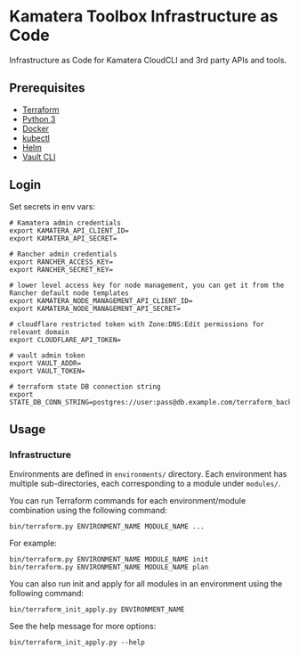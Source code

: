 # Kamatera Toolbox Infrastructure as Code

Infrastructure as Code for Kamatera CloudCLI and 3rd party APIs and tools.

## Prerequisites

* [Terraform](https://www.terraform.io/downloads.html)
* [Python 3](https://www.python.org/downloads/)
* [Docker](https://docs.docker.com/get-docker/)
* [kubectl](https://kubernetes.io/docs/tasks/tools/install-kubectl/)
* [Helm](https://helm.sh/docs/intro/install/)
* [Vault CLI](https://www.vaultproject.io/docs/install)

## Login

Set secrets in env vars:

```
# Kamatera admin credentials
export KAMATERA_API_CLIENT_ID=
export KAMATERA_API_SECRET=

# Rancher admin credentials
export RANCHER_ACCESS_KEY=
export RANCHER_SECRET_KEY=

# lower level access key for node management, you can get it from the Rancher default node templates
export KAMATERA_NODE_MANAGEMENT_API_CLIENT_ID=
export KAMATERA_NODE_MANAGEMENT_API_SECRET=

# cloudflare restricted token with Zone:DNS:Edit permissions for relevant domain
export CLOUDFLARE_API_TOKEN=

# vault admin token
export VAULT_ADDR=
export VAULT_TOKEN=

# terraform state DB connection string
export STATE_DB_CONN_STRING=postgres://user:pass@db.example.com/terraform_backend
```

## Usage

### Infrastructure

Environments are defined in `environments/` directory. Each environment has multiple sub-directories,
each corresponding to a module under `modules/`.

You can run Terraform commands for each environment/module combination using the following command:

```
bin/terraform.py ENVIRONMENT_NAME MODULE_NAME ...
```

For example:

```
bin/terraform.py ENVIRONMENT_NAME MODULE_NAME init
bin/terraform.py ENVIRONMENT_NAME MODULE_NAME plan
```

You can also run init and apply for all modules in an environment using the following command:

```
bin/terraform_init_apply.py ENVIRONMENT_NAME
```

See the help message for more options:

```
bin/terraform_init_apply.py --help
```
